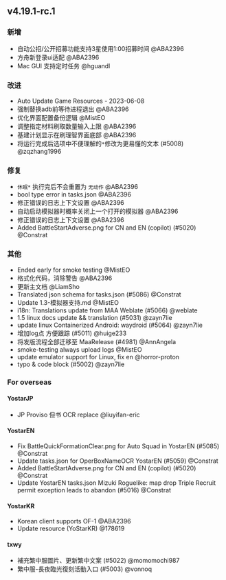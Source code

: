 ## v4.19.1-rc.1

### 新增

- 自动公招/公开招募功能支持3星使用1:00招募时间 @ABA2396
- 方舟新登录ui适配 @ABA2396
- Mac GUI 支持定时任务 @hguandl

### 改进

- Auto Update Game Resources - 2023-06-08
- 强制替换adb前等待进程退出 @ABA2396
- 优化界面配置备份逻辑 @MistEO
- 调整指定材料刷取数量输入上限 @ABA2396
- 基建计划显示在刷理智界面底部 @ABA2396
- 将运行完成后选项中不便理解的`*`修改为更易懂的文本 (#5008) @zqzhang1996

### 修复

- `休眠*` 执行完后不会重置为 `无动作` @ABA2396
- bool type error in tasks.json @ABA2396
- 修正错误的日志上下文设置 @ABA2396
- 自动启动模拟器时概率关闭上一个打开的模拟器 @ABA2396
- 修正错误的日志上下文设置 @ABA2396
- Added BattleStartAdverse.png for CN and EN (copilot) (#5020) @Constrat

### 其他

- Ended early for smoke testing @MistEO
- 格式化代码，消除警告 @ABA2396
- 更新主文档 @LiamSho
- Translated json schema for tasks.json (#5086) @Constrat
- Update 1.3-模拟器支持.md @MistEO
- i18n: Translations update from MAA Weblate (#5066) @weblate
- 1.5 linux docs update && translation (#5031) @zayn7lie
- update linux Containerized Android: waydroid (#5064) @zayn7lie
- 增加log点 方便跟踪 (#5011) @huige233
- 将发版流程全部迁移至 MaaRelease (#4981) @AnnAngela
- smoke-testing always upload logs @MistEO
- update emulator support for Linux, fix en @horror-proton
- typo & code block (#5002) @zayn7lie

### For overseas

#### YostarJP

- JP Proviso 但书 OCR replace @liuyifan-eric

#### YostarEN

- Fix BattleQuickFormationClear.png for Auto Squad in YostarEN (#5085) @Constrat
- Update tasks.json for OperBoxNameOCR YostarEN (#5059) @Constrat
- Added BattleStartAdverse.png for CN and EN (copilot) (#5020) @Constrat
- Update YostarEN tasks.json Mizuki Roguelike: map drop Triple Recruit permit exception leads to abandon (#5016) @Constrat

#### YostarKR

- Korean client supports OF-1 @ABA2396
- Update resource (YoStarKR) @178619

#### txwy

- 補充繁中服圖片、更新繁中文案 (#5022) @momomochi987
- 繁中服-長夜臨光復刻活動入口 (#5003) @vonnoq
